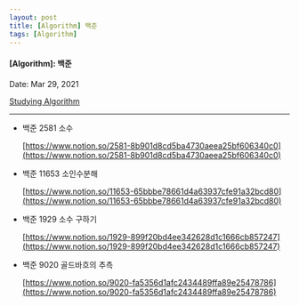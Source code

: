 ```yaml
---
layout: post
title: [Algorithm] 백준
tags: [Algorithm]
---
```


#### [Algorithm]: 백준

Date: Mar 29, 2021

[Studying Algorithm](https://www.notion.so/Studying-Algorithm-227a7212f53d43c299d3a816b1d80d8d)

---

- 백준 2581 소수

  [https://www.notion.so/2581-8b901d8cd5ba4730aeea25bf606340c0](https://www.notion.so/2581-8b901d8cd5ba4730aeea25bf606340c0)

- 백준 11653 소인수분해

  [https://www.notion.so/11653-65bbbe78661d4a63937cfe91a32bcd80](https://www.notion.so/11653-65bbbe78661d4a63937cfe91a32bcd80)

- 백준 1929 소수 구하기

  [https://www.notion.so/1929-899f20bd4ee342628d1c1666cb857247](https://www.notion.so/1929-899f20bd4ee342628d1c1666cb857247)

- 백준 9020 골드바흐의 추측

  [https://www.notion.so/9020-fa5356d1afc2434489ffa89e25478786](https://www.notion.so/9020-fa5356d1afc2434489ffa89e25478786)
